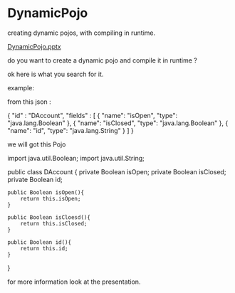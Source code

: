 # DynamicPojo
creating dynamic pojos, with compiling in runtime.


[DynamicPojo.pptx](https://github.com/omarmahamid/DynamicPojo/files/10348226/DynamicPojo.pptx)



do you want to create a dynamic pojo and compile it in runtime ? 

ok here is what you search for it.


example:

from this json : 

{
  "id" : "DAccount",
  "fields" : [
    {
      "name": "isOpen",
      "type": "java.lang.Boolean"
    },
    {
      "name": "isClosed",
      "type": "java.lang.Boolean"
    },
    {
      "name": "id",
      "type": "java.lang.String"
    }
  ]
}


we will got this Pojo

import java.util.Boolean;
import java.util.String;


public class DAccount {
    private Boolean isOpen;
    private Boolean isClosed;
    private Boolean id;

    public Boolean isOpen(){
        return this.isOpen;
    }

    public Boolean isCloesd(){
        return this.isClosed;
    }
    
    public Boolean id(){
        return this.id;
    }
}


for more information look at the presentation.
